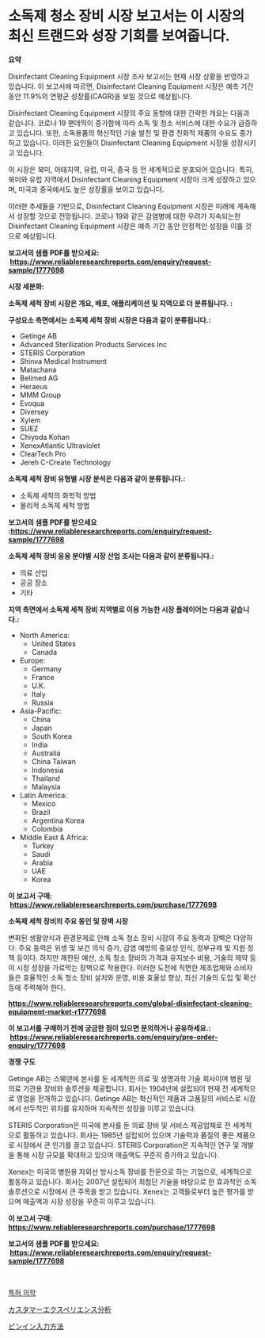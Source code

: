 <p><h1>소독제 청소 장비 시장 보고서는 이 시장의 최신 트랜드와 성장 기회를 보여줍니다.</h1></p><p><strong>요약</strong></p>
<p><p>Disinfectant Cleaning Equipment 시장 조사 보고서는 현재 시장 상황을 반영하고 있습니다. 이 보고서에 따르면, Disinfectant Cleaning Equipment 시장은 예측 기간 동안 11.9%의 연평균 성장률(CAGR)을 보일 것으로 예상됩니다.</p><p>Disinfectant Cleaning Equipment 시장의 주요 동향에 대한 간략한 개요는 다음과 같습니다. 코로나 19 팬데믹이 증가함에 따라 소독 및 청소 서비스에 대한 수요가 급증하고 있습니다. 또한, 소독용품의 혁신적인 기술 발전 및 환경 친화적 제품의 수요도 증가하고 있습니다. 이러한 요인들이 Disinfectant Cleaning Equipment 시장을 성장시키고 있습니다.</p><p>이 시장은 북미, 아태지역, 유럽, 미국, 중국 등 전 세계적으로 분포되어 있습니다. 특히, 북미와 유럽 지역에서 Disinfectant Cleaning Equipment 시장이 크게 성장하고 있으며, 미국과 중국에서도 높은 성장률을 보이고 있습니다.</p><p>이러한 추세들을 기반으로, Disinfectant Cleaning Equipment 시장은 미래에 계속해서 성장할 것으로 전망됩니다. 코로나 19와 같은 감염병에 대한 우려가 지속되는한 Disinfectant Cleaning Equipment 시장은 예측 기간 동안 안정적인 성장을 이룰 것으로 예상됩니다.</p></p>
<p><strong>보고서의 샘플 PDF를 받으세요: &nbsp;<a href="https://www.reliableresearchreports.com/enquiry/request-sample/1777698">https://www.reliableresearchreports.com/enquiry/request-sample/1777698</a></strong></p>
<p><strong>시장 세분화:</strong></p>
<p><strong> 소독제 세척 장비 시장은 개요, 배포, 애플리케이션 및 지역으로 더 분류됩니다. :</strong></p>
<p><strong>구성요소 측면에서는 소독제 세척 장비 시장은 다음과 같이 분류됩니다.:</strong></p>
<p><ul><li>Getinge AB</li><li>Advanced Sterilization Products Services Inc</li><li>STERIS Corporation</li><li>Shinva Medical Instrument</li><li>Matachana</li><li>Belimed AG</li><li>Heraeus</li><li>MMM Group</li><li>Evoqua</li><li>Diversey</li><li>Xylem</li><li>SUEZ</li><li>Chiyoda Kohan</li><li>XenexAtlantic Ultraviolet</li><li>ClearTech Pro</li><li>Jereh C-Create Technology</li></ul></p>
<p><strong> 소독제 세척 장비 유형별 시장 분석은 다음과 같이 분류됩니다.:</strong></p>
<p><ul><li>소독제 세척의 화학적 방법</li><li>물리적 소독제 세척 방법</li></ul></p>
<p><strong>보고서의 샘플 PDF를 받으세요 :<a href="https://www.reliableresearchreports.com/enquiry/request-sample/1777698">https://www.reliableresearchreports.com/enquiry/request-sample/1777698</a></strong></p>
<p><strong> 소독제 세척 장비 응용 분야별 시장 산업 조사는 다음과 같이 분류됩니다.:</strong></p>
<p><ul><li>의료 산업</li><li>공공 장소</li><li>기타</li></ul></p>
<p><strong>지역 측면에서 소독제 세척 장비 지역별로 이용 가능한 시장 플레이어는 다음과 같습니다.:</strong></p>
<p><ul>
    <li>
        North America:
        <ul>
            <li>United States</li>
            <li>Canada</li>
        </ul>
    </li>
    <li>
        Europe:
        <ul>
            <li>Germany</li>
            <li>France</li>
            <li>U.K.</li>
            <li>Italy</li>
            <li>Russia</li>
        </ul>
    </li>
    <li>
        Asia-Pacific:
        <ul>
            <li>China</li>
            <li>Japan</li>
            <li>South Korea</li>
            <li>India</li>
            <li>Australia</li>
            <li>China Taiwan</li>
            <li>Indonesia</li>
            <li>Thailand</li>
            <li>Malaysia</li>
        </ul>
    </li>
    <li>
        Latin America:
        <ul>
            <li>Mexico</li>
            <li>Brazil</li>
            <li>Argentina Korea</li>
            <li>Colombia</li>
        </ul>
    </li>
    <li>
        Middle East & Africa:
        <ul>
            <li>Turkey</li>
            <li>Saudi</li>
            <li>Arabia</li>
            <li>UAE</li>
            <li>Korea</li>
        </ul>
    </li>
    </ul></p>
<p><strong>이 보고서 구매: &nbsp;<a href="https://www.reliableresearchreports.com/purchase/1777698">https://www.reliableresearchreports.com/purchase/1777698</a></strong></p>
<p><strong>소독제 세척 장비의 주요 동인 및 장벽 시장</strong></p>
<p><p>변화된 생활양식과 환경문제로 인해 소독 청소 장비 시장의 주요 동력과 장벽은 다양하다. 주요 동력은 위생 및 보건 의식 증가, 감염 예방의 중요성 인식, 정부규제 및 지원 정책 등이다. 하지만 제한된 예산, 소독 청소 장비의 가격과 유지보수 비용, 기술의 제약 등이 시장 성장을 가로막는 장벽으로 작용한다. 이러한 도전에 직면한 제조업체와 소비자들은 효율적인 소독 청소 장비 설치와 운영, 비용 효율성 향상, 최신 기술의 도입 및 확산 등에 주력해야 한다.</p></p>
<p><strong><a href="https://www.reliableresearchreports.com/global-disinfectant-cleaning-equipment-market-r1777698">https://www.reliableresearchreports.com/global-disinfectant-cleaning-equipment-market-r1777698</a></strong></p>
<p><strong>이 보고서를 구매하기 전에 궁금한 점이 있으면 문의하거나 공유하세요.: &nbsp;<a href="https://www.reliableresearchreports.com/enquiry/pre-order-enquiry/1777698">https://www.reliableresearchreports.com/enquiry/pre-order-enquiry/1777698</a></strong></p>
<p><strong>경쟁 구도</strong></p>
<p><p>Getinge AB는 스웨덴에 본사를 둔 세계적인 의료 및 생명과학 기술 회사이며 병원 및 의료 기관용 장비와 솔루션을 제공합니다. 회사는 1904년에 설립되어 현재 전 세계적으로 영업을 전개하고 있습니다. Getinge AB는 혁신적인 제품과 고품질의 서비스로 시장에서 선두적인 위치를 유지하며 지속적인 성장을 이루고 있습니다.</p><p>STERIS Corporation은 미국에 본사를 둔 의료 장비 및 서비스 제공업체로 전 세계적으로 활동하고 있습니다. 회사는 1985년 설립되어 있으며 기술력과 품질의 좋은 제품으로 시장에서 큰 인기를 끌고 있습니다. STERIS Corporation은 지속적인 연구 및 개발을 통해 시장 규모를 확대하고 있으며 매출액도 꾸준히 증가하고 있습니다.</p><p>Xenex는 미국의 병원용 자외선 방사소독 장비를 전문으로 하는 기업으로, 세계적으로 활동하고 있습니다. 회사는 2007년 설립되어 최첨단 기술을 바탕으로 한 효과적인 소독 솔루션으로 시장에서 큰 주목을 받고 있습니다. Xenex는 고객들로부터 높은 평가를 받으며 매출액과 시장 성장을 꾸준히 이루고 있습니다.</p></p>
<p><strong>이 보고서 구매: &nbsp; <a href="https://www.reliableresearchreports.com/purchase/1777698">https://www.reliableresearchreports.com/purchase/1777698</a></strong></p>
<p><strong>보고서의 샘플 PDF를 받으세요: &nbsp;<a href="https://www.reliableresearchreports.com/enquiry/request-sample/1777698">https://www.reliableresearchreports.com/enquiry/request-sample/1777698</a></strong><strong></strong></p>
<p>&nbsp;</p>
<p><p><a href="https://medium.com/@christianlarkinus/%ED%8A%B9%ED%97%88%EC%95%BD-%EC%8B%9C%EC%9E%A5-%EC%A0%84%EB%A7%9D-%EC%82%B0%EC%97%85-%EA%B0%9C%EC%9A%94-%EB%B0%8F-%EC%98%88%EC%B8%A1-2024%EB%85%84%EB%B6%80%ED%84%B0-2031%EB%85%84%EA%B9%8C%EC%A7%80-4eecef6482c8">특허 의학</a></p><p><a href="https://medium.com/@jerrycurtis23/%E9%A1%A7%E5%AE%A2%E4%BD%93%E9%A8%93%E5%88%86%E6%9E%90%E5%B8%82%E5%A0%B4%E5%B1%95%E6%9C%9B-%E6%A5%AD%E7%95%8C%E6%A6%82%E8%A6%81%E3%81%A8%E4%BA%88%E6%B8%AC-2024%E5%B9%B4%E3%81%8B%E3%82%892031%E5%B9%B4-121c05e6fa88">カスタマーエクスペリエンス分析</a></p><p><a href="https://medium.com/@josuehezog2023/%E3%83%94%E3%83%B3%E3%82%A4%E3%83%B3%E5%85%A5%E5%8A%9B%E6%B3%95%E5%B8%82%E5%A0%B4-%E5%B8%82%E5%A0%B4cagr-%E5%B8%82%E5%A0%B4%E3%83%88%E3%83%AC%E3%83%B3%E3%83%89-%E6%88%90%E9%95%B7%E6%88%A6%E7%95%A5%E3%81%AB%E9%96%A2%E3%81%99%E3%82%8B%E6%B4%9E%E5%AF%9F-d857346fcc82">ピンイン入力方法</a></p></p>